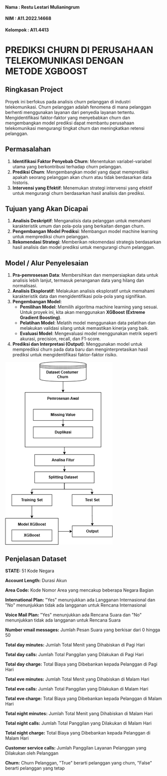 #### Nama     : Restu Lestari Mulianingrum

#### NIM      : A11.2022.14668

#### Kelompok : A11.4413
# **PREDIKSI CHURN DI PERUSAHAAN TELEKOMUNIKASI DENGAN METODE XGBOOST**
## **Ringkasan Project**
Proyek ini berfokus pada analisis churn pelanggan di industri telekomunikasi. Churn pelanggan adalah fenomena di mana pelanggan berhenti menggunakan layanan dari penyedia layanan tertentu. Mengidentifikasi faktor-faktor yang menyebabkan churn dan mengembangkan model prediksi dapat membantu perusahaan telekomunikasi mengurangi tingkat churn dan meningkatkan retensi pelanggan.
## **Permasalahan**
1. **Identifikasi Faktor Penyebab Churn**: Menentukan variabel-variabel utama yang berkontribusi terhadap churn pelanggan.
2. **Prediksi Churn**: Mengembangkan model yang dapat memprediksi apakah seorang pelanggan akan churn atau tidak berdasarkan data historis.
3. **Intervensi yang Efektif**: Menemukan strategi intervensi yang efektif untuk mengurangi churn berdasarkan hasil analisis dan prediksi.

## **Tujuan yang Akan Dicapai**

1. **Analisis Deskriptif**: Menganalisis data pelanggan untuk memahami karakteristik umum dan pola-pola yang berkaitan dengan churn.
2. **Pengembangan Model Prediksi**: Membangun model machine learning untuk memprediksi churn pelanggan.
3. **Rekomendasi Strategi**: Memberikan rekomendasi strategis berdasarkan hasil analisis dan model prediksi untuk mengurangi churn pelanggan.

## **Model / Alur Penyelesaian**

1. **Pra-pemrosesan Data**: Membersihkan dan mempersiapkan data untuk analisis lebih lanjut, termasuk penanganan data yang hilang dan normalisasi.
2. **Analisis Eksploratif**: Melakukan analisis eksploratif untuk memahami karakteristik data dan mengidentifikasi pola-pola yang signifikan.
3. **Pengembangan Model**:
   - **Pemilihan Model**: Memilih algoritma machine learning yang sesuai. Untuk proyek ini, kita akan menggunakan **XGBoost (Extreme Gradient Boosting)**.
   - **Pelatihan Model**: Melatih model menggunakan data pelatihan dan melakukan validasi silang untuk memastikan kinerja yang baik.
   - **Evaluasi Model**: Mengevaluasi model menggunakan metrik seperti akurasi, precision, recall, dan F1-score.
4. **Prediksi dan Interpretasi (Output)**: Menggunakan model untuk memprediksi churn pada data baru dan menginterpretasikan hasil prediksi untuk mengidentifikasi faktor-faktor risiko.

![Deskripsi Gambar](images/bagan.png)

## **Penjelasan Dataset**

**STATE:**
51 Kode Negara

**Account Length:**
Durasi Akun

**Area Code:**
Kode Nomor Area yang mencakup beberapa Negara Bagian

**International Plan:**
"Yes" menunjukkan ada Langganan Internasional dan "No" menunjukkan tidak ada langganan untuk Rencana Internasional

**Voice Mail Plan:**
"Yes" menunjukkan ada Rencana Suara dan "No" menunjukkan tidak ada langganan untuk Rencana Suara

**Number vmail messages:**
Jumlah Pesan Suara yang berkisar dari 0 hingga 50

**Total day minutes:**
Jumlah Total Menit yang Dihabiskan di Pagi Hari

**Total day calls:**
Jumlah Total Panggilan yang Dilakukan di Pagi Hari

**Total day charge:**
Total Biaya yang Dibebankan kepada Pelanggan di Pagi Hari

**Total eve minutes:**
Jumlah Total Menit yang Dihabiskan di Malam Hari

**Total eve calls:**
Jumlah Total Panggilan yang Dilakukan di Malam Hari

**Total eve charge:**
Total Biaya yang Dibebankan kepada Pelanggan di Malam Hari

**Total night minutes:**
Jumlah Total Menit yang Dihabiskan di Malam Hari

**Total night calls:**
Jumlah Total Panggilan yang Dilakukan di Malam Hari

**Total night charge:**
Total Biaya yang Dibebankan kepada Pelanggan di Malam Hari

**Customer service calls:**
Jumlah Panggilan Layanan Pelanggan yang Dilakukan oleh Pelanggan

**Churn:**
Churn Pelanggan, "True" berarti pelanggan yang churn, "False" berarti pelanggan yang tetap
